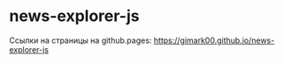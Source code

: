 # news-explorer-js
Cсылки на страницы на github.pages: https://gimark00.github.io/news-explorer-js 
